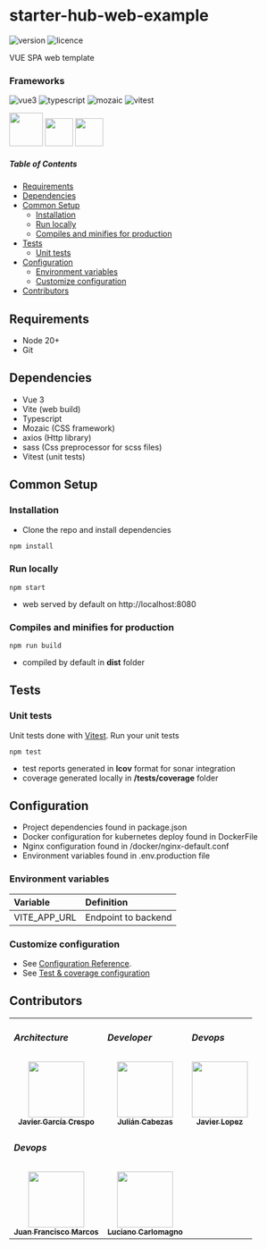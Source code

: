 # starter-hub-web-example


![version](https://badgen.net/badge/version/1.0.0/cyan)
![licence](https://badgen.net/badge/licence/MIT/gray)

VUE SPA web template

### Frameworks

![vue3](https://badgen.net/badge/vue/3.4.21/green)
![typescript](https://badgen.net/badge/typescript/5.4.0/#2d79c7)
![mozaic](https://badgen.net/badge/mozaic/0.64.0/purple)
![vitest](https://badgen.net/badge/vitest/1.4.0/red)

<a href="https://vuejs.org/guide/introduction.html" title="Vue3"><img src="https://hollowtree.gallerycdn.vsassets.io/extensions/hollowtree/vue-snippets/1.0.4/1606964762962/Microsoft.VisualStudio.Services.Icons.Default" width="60" height="60"/></a>
<a href="https://www.typescriptlang.org/" title="Typescript"><img src="https://upload.wikimedia.org/wikipedia/commons/thumb/4/4c/Typescript_logo_2020.svg/512px-Typescript_logo_2020.svg.png" width="50" height="50"/></a>
<a href="https://vitejs.dev" title="Jest"><img src="https://vitejs.dev/logo-with-shadow.png" width="50" height="50"/></a>


##### Table of Contents  
- [Requirements](#requirements)
- [Dependencies](#dependencies)
- [Common Setup](#common-setup)
  - [Installation](#installation)
  - [Run locally](#run-locally)
  - [Compiles and minifies for production](#compiles-and-minifies-for-production)
- [Tests](#tests)
  - [Unit tests](#unit-tests)
- [Configuration](#configuration)
  - [Environment variables](#environment-variables)
  - [Customize configuration](#customize-configuration)
- [Contributors](#contributors)


## Requirements

- Node 20+
- Git

## Dependencies

- Vue 3
- Vite (web build)
- Typescript
- Mozaic (CSS framework)
- axios (Http library)
- sass (Css preprocessor for scss files)
- Vitest (unit tests)

## Common Setup

### Installation

- Clone the repo and install dependencies

```bash
npm install
```

### Run locally
```
npm start
```
* web served by default on http://localhost:8080
### Compiles and minifies for production
```
npm run build
```
* compiled by default in **dist** folder


## Tests

### Unit tests

Unit tests done with [Vitest](https://vitest.dev/guide/). 
Run your unit tests

```
npm test
```
* test reports generated in **lcov** format for sonar integration
* coverage generated locally in **/tests/coverage** folder

## Configuration

- Project dependencies found in package.json
- Docker configuration for kubernetes deploy found in DockerFile
- Nginx configuration found in /docker/nginx-default.conf
- Environment variables found in .env.production file

### Environment variables

| Variable                 | Definition                    |
|:-------------------------|:------------------------------|
| VITE_APP_URL             | Endpoint to backend           |


### Customize configuration
- See [Configuration Reference](https://vitejs.dev/config/).
- See [Test & coverage configuration](https://vitest.dev/config/)


## Contributors

<table>
    <tr>
        <td><h5>Architecture</h5></td>
        <td><h5>Developer</h5></td>
        <td><h5>Devops</h5></td>
    </tr>
    <tr>
        <td align="center">
            <a href="https://github.com/javiergcres">
                <img src="https://avatars.githubusercontent.com/u/104139027?v=4" width="100px;" alt=""/>
                <br /><sub><b>Javier García Crespo</b></sub>
            </a>
        </td>
        <td align="center">
            <a href="https://github.com/julian-lm-cabezas">
                <img src="https://avatars.githubusercontent.com/u/53000155?s=64&v=4?s=100" width="100px;" alt=""/>
                <br /><sub><b>Julián Cabezas</b></sub>
            </a>
        </td>
         <td align="center">
            <a href="https://github.com/DanielAlonsoArias">
                <img src="https://avatars.githubusercontent.com/u/130563206?v=4?s=100" width="100px;" alt=""/>
                <br /><sub><b>Javier Lopez</b></sub>
            </a>
        </td>
    </tr>
    <tr>
        <td colspan="2"><h5>Devops</h5></td>
    </tr>
    <tr>
        <td align="center">
            <a href="https://github.com/jonefmc">
                <img src="https://avatars.githubusercontent.com/u/765320?v=4" width="100px;" alt=""/>
                <br /><sub><b>Juan Francisco Marcos</b></sub>
            </a>
        </td>
        <td align="center">
            <a href="https://github.com/lcarlomagno-lmes">
                <img src="https://avatars.githubusercontent.com/u/89024866?v=4?s=100" width="100px;" alt=""/>
                <br /><sub><b>Luciano Carlomagno</b></sub>
            </a>
        </td>
    </tr>
</table>
